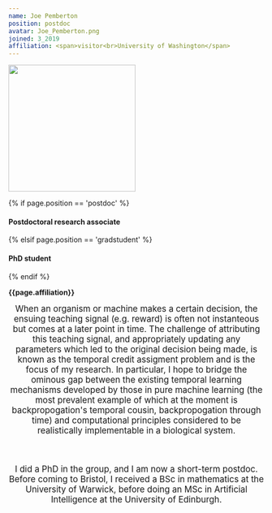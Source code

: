 ```yaml
---
name: Joe Pemberton
position: postdoc
avatar: Joe_Pemberton.png
joined: 3_2019
affiliation: <span>visitor<br>University of Washington</span>
---
```


<img width="250" src="{{site.baseurl}}/images/people/{{page.avatar}}" data-action="zoom">

 {% if page.position == 'postdoc' %}
<h4>Postdoctoral research associate</h4>
 {% elsif page.position == 'gradstudent' %}
<h4>PhD student</h4>
 {% endif %}

<b>{{page.affiliation}}</b>

<header class="masthead text-justify" style="font-size:120%">
When an organism or machine makes a certain decision, the ensuing teaching signal (e.g. reward) is often not instanteous but comes at a later point in time. The challenge of attributing this teaching signal, and appropriately updating any parameters which led to the original decision being made, is known as the temporal credit assigment problem and is the focus of my research. In particular, I hope to bridge the ominous gap between the existing temporal learning mechanisms developed by those in pure machine learning (the most prevalent example of which at the moment is backpropogation's temporal cousin, backpropogation through time) and computational principles considered to be realistically implementable in a biological system.

<br><br>
I did a PhD in the group, and I am now a short-term postdoc. Before coming to Bristol, I received a BSc in mathematics at the University of Warwick, before doing an MSc in Artificial Intelligence at the University of Edinburgh.

</header>
<br><br>